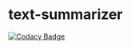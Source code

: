 # text-summarizer
[![Codacy Badge](https://api.codacy.com/project/badge/Grade/27a35a2073e2402d80790c3c13fd806a)](https://app.codacy.com/app/abhianand7/text-summarizer?utm_source=github.com&utm_medium=referral&utm_content=abhianand7/text-summarizer&utm_campaign=Badge_Grade_Dashboard)